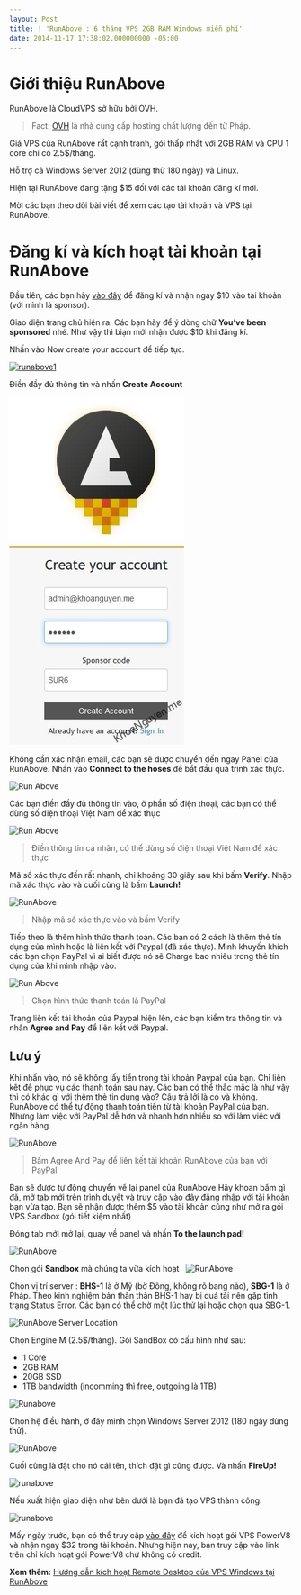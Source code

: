 ```yaml
---
layout: Post
title: ! 'RunAbove : 6 tháng VPS 2GB RAM Windows miễn phí'
date: 2014-11-17 17:38:02.000000000 -05:00
---
```


# Giới thiệu RunAbove

RunAbove là CloudVPS sở hữu bởi OVH.

> Fact: [OVH](http://www.ovh.co.uk/) là nhà cung cấp hosting chất lượng đến từ Pháp.

Giá VPS của RunAbove rất cạnh tranh, gói thấp nhất với 2GB RAM và CPU 1 core chỉ có 2.5$/tháng.

Hỗ trợ cả Windows Server 2012 (dùng thử 180 ngày) và Linux.

Hiện tại RunAbove đang tặng $15 đối với các tài khoản đăng kí mới.

Mời các bạn theo dõi bài viết để xem các tạo tài khoản và VPS tại RunAbove.

# Đăng kí và kích hoạt tài khoản tại RunAbove

Đầu tiên, các bạn hãy [vào đây](https://www.runabove.com/index.xml "RunAbove HomePage") để đăng kí và nhận ngay $10 vào tài khoản (với mình là sponsor).

Giao diện trang chủ hiện ra. Các bạn hãy để ý dòng chữ **You’ve been sponsored** nhé.
Như vậy thì biạn mới nhận được $10 khi đăng kí.

Nhấn vào Now create your account để tiếp tục.

[![runabove1](http://res.cloudinary.com/khoanguyen/image/upload/v1420479949/runabove1_ziqewn.jpg)](http://res.cloudinary.com/khoanguyen/image/upload/v1420479949/runabove1_ziqewn.jpg)

Điền đầy đủ thông tin và nhấn **Create Account**

[![runabove1.2](/images/2015/01/runabove1_2_bxhsnt.jpg)](/images/2015/01/runabove1_2_bxhsnt.jpg)

Không cần xác nhận email, các bạn sẽ được chuyển đến ngay Panel của RunAbove.
Nhấn vào **Connect to the hoses** để bắt đầu quá trình xác thực.

![Run Above](http://res.cloudinary.com/khoanguyen/image/upload/v1420479941/runabove21_n8ma7p.jpg)

Các bạn điền đầy đủ thông tin vào, ở phần số điện thoại, các bạn có thể dùng số điện thoại Việt Nam để xác thực

![Run Above](http://res.cloudinary.com/khoanguyen/image/upload/v1420479933/runabove-fill-info_xx0zcu.jpg)

> Điền thông tin cá nhân, có thể dùng số điện thoại Việt Nam để xác thực

Mã số xác thực đến rất nhanh, chỉ khoảng 30 giây sau khi bấm **Verify**. Nhập mã xác thực vào và cuối cùng là bấm **Launch!**

![RunAbove](http://res.cloudinary.com/khoanguyen/image/upload/v1420479930/runabove-phone-confirm_b4bh7v.jpg)

> Nhập mã số xác thực vào và bấm Verify

Tiếp theo là thêm hình thức thanh toán.
Các bạn có 2 cách là thêm thẻ tín dụng của mình hoặc là liên kết với Paypal (đã xác thực).
Mình khuyến khích các bạn chọn PayPal vì ai biết được nó sẽ Charge bao nhiêu trong thẻ tín dụng của khi mình nhập vào.

![Run Above](http://res.cloudinary.com/khoanguyen/image/upload/v1420479938/runabove3_fzyhqa.jpg)

> Chọn hình thức thanh toán là PayPal

Trang liên kết tài khoản của Paypal hiện lên,
các bạn kiểm tra thông tin và nhấn **Agree and Pay** để liên kết với Paypal.

## Lưu ý

Khi nhấn vào, nó sẽ không lấy tiền trong tài khoản Paypal của bạn.
Chỉ liên kết để phục vụ các thanh toán sau này.
Các bạn có thể thắc mắc là như vậy thì có khác gì với thêm thẻ tin dụng vào?
Câu trả lởi là có và không.
RunAbove có thể tự động thanh toán tiền từ tài khoản PayPal của bạn.
Nhưng làm việc với PayPal dễ hơn và nhanh hơn nhiều so với làm việc với ngân hàng.

![RunAbove](http://res.cloudinary.com/khoanguyen/image/upload/v1420479936/runabove4_plrtlh.jpg)

> Bấm Agree And Pay để liên kết tài khoản RunAbove của bạn với PayPal

Bạn sẽ được tự động chuyển về lại panel của RunAbove.Hãy khoan bấm gì đã, mở tab mới trên trình duyệt và truy cập [vào đây](https://cloud.runabove.com/signup/?launch=sandbox) đăng nhập với tài khoản bạn vừa tạo. Bạn sẽ nhận được thêm $5 vào tài khoản cũng như mở ra gói VPS Sandbox (gói tiết kiệm nhất)

Đóng tab mới mở lại, quay về panel và nhấn **To the launch pad!**

![RunAbove](http://res.cloudinary.com/khoanguyen/image/upload/v1420479927/runabove5_ennbex.jpg)

Chọn gói **Sandbox** mà chúng ta vừa kích hoạt
 
![RunAbove](http://res.cloudinary.com/khoanguyen/image/upload/v1420480072/runabove6_t3pzpu.jpg)

Chọn vị trí server : **BHS-1** là ở Mỹ (bờ Đông, không rõ bang nào), **SBG-1** là ở Pháp. Theo kinh nghiệm bản thân thàn BHS-1 hay bị quá tải nên gặp tình trạng Status Error. Các bạn có thể chờ một lúc thử lại hoặc chọn qua SBG-1.

![RunAbove Server Location](http://res.cloudinary.com/khoanguyen/image/upload/v1420480068/runabove6_pat6b4.png)

Chọn Engine M (2.5$/tháng). Gói SandBox có cấu hình như sau:

- 1 Core
- 2GB RAM
- 20GB SSD
- 1TB bandwidth (incomming thì free, outgoing là 1TB)

![Runabove](http://res.cloudinary.com/khoanguyen/image/upload/v1420480065/runabove7_bmzwe7.jpg)

Chọn hệ điều hành, ở đây mình chọn Windows Server 2012 (180 ngày dùng thử).

![RunAbove](http://res.cloudinary.com/khoanguyen/image/upload/v1420480062/runabove8_hbojpx.jpg)

Cuối cùng là đặt cho nó cái tên, thích đặt gì cũng được. Và nhấn **FireUp!**

![runabove](http://res.cloudinary.com/khoanguyen/image/upload/v1420480060/runabove9_jkj2kk.jpg)

Nếu xuất hiện giao diện như bên dưới là bạn đã tạo VPS thành công.

![runabove](http://res.cloudinary.com/khoanguyen/image/upload/v1420480058/runabove10_eznr43.jpg)

Mấy ngày trước, bạn có thể truy cập [vào đây](https://cloud.runabove.com/login/?launch=power8) để kích hoạt gói VPS PowerV8 và nhận ngay $32 trong tài khoản. Nhưng hiện nay, bạn truy cập vào link trên chỉ kích hoạt gói PowerV8 chứ không có credit.

**Xem thêm:** [Hướng dẫn kích hoạt Remote Desktop của VPS Windows tại RunAbove](/video-runabove-kich-hoat-remote-desktop/ "[Video] RunAbove : Kích hoạt Remote Desktop")

